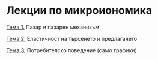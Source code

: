 # Лекции по микроиономика

[Тема 1.](slides/pazarenmehanizym.html) Пазар и пазарен механизъм

[Тема 2.](slides/elastichnostqmd.html) Еластичност на търсенето и предлагането

[Тема 3.](slides/potrebitelskopowedenie.html) Потребителско поведение (само графики)
